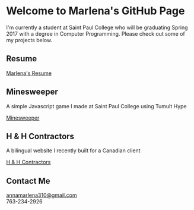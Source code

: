 # Welcome to Marlena's GitHub Page

I'm currently a student at Saint Paul College who will be graduating Spring 2017 with a degree in Computer Programming. Please check out some of my projects below. 

## Resume

<a href="https://annamarlena.github.io/Resume.pdf">Marlena's Resume</a>

## Minesweeper
A simple Javascript game I made at Saint Paul College using Tumult Hype

<a href="https://annamarlena.github.io/Minesweeper/">Minesweeper</a>

## H & H Contractors
A bilingual website I recently built for a Canadian client

<a href="https://annamarlena.github.io/HHContractors/">H & H Contractors</a>

## Contact Me

annamarlena310@gmail.com <br>
763-234-2926
